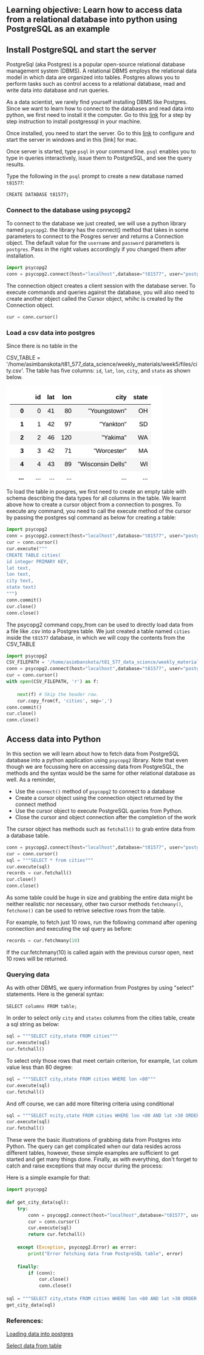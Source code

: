 ## Learning objective: Learn how to access data from a relational database into python using PostgreSQL as an example




## Install PostgreSQL  and start the server

PostgreSql (aka Postgres) is a popular open-source relational database management system (DBMS). A relational DBMS employs the relational data model in which data are organized into tables. Postgres allows you to perform tasks such as control access to a relational database, read and  write data into database and run queries. 

As a data scientist, we rarely find yourself installing DBMS like Postgres. Since we want to learn how to connect to the databases and read data into python, we first need to install it the computer. Go to this [link](https://www.2ndquadrant.com/en/blog/pginstaller-install-postgresql/) for a step by step instruction to install postgressql in your machine.

Once installed, you need to start the server. Go to this [link](https://tableplus.com/blog/2018/10/how-to-start-stop-restart-postgresql-server.html) to configure and start the server in windows and in this [link] for mac.

Once server is started, type `psql` in your command line. `psql` enables you to type in queries interactively, issue them to PostgreSQL, and see the query results.

Type the following in the `psql` prompt to create a new database named `t81577`:

```bash
CREATE DATABASE t81577;
```

### Connect to the database using psycopg2

To connect to the database we just created, we will use a python library named `psycopg2`. the library has the connect() method that takes in some parameters to connect to the Posgres server and returns a Connection object. The default value for the `username` and `password` parameters is `postgres`. Pass in the right values accordingly if you changed them after installation.

```python
import psycopg2
conn = psycopg2.connect(host="localhost",database="t81577", user="postgres", password="postgres")
```

The connection object creates a client session with the database server. To execute commands and queries against the database, you will also need to create another object called the Cursor object, whihc is created by the Connection object.

```python
cur = conn.cursor()
```

### Load a csv data into postgres


Since there is no table in the


CSV_TABLE = '/home/asimbanskota/t81_577_data_science/weekly_materials/week5/files/city.csv'. The table has five columns: `id`, `lat`, `lon`, `city`, and `state` as shown below. 


![](../files/table.png)

To load the table in posgres, we first need to create an empty table with schema describing the data types for all columns in the table. We learnt above how to create a cursor object from a connection to posgres. To execute any command, you need to call the execute method of the cursor by passing the postgres sql command as below for creating a table:

```python
import psycopg2
conn = psycopg2.connect(host="localhost",database="t81577", user="postgres", password="postgres")
cur = conn.cursor()
cur.execute("""
CREATE TABLE cities(
id integer PRIMARY KEY,
lat text,
lon text,
city text,
state text)
""")
conn.commit()
cur.close()
conn.close()
```

The psycopg2 command copy_from can be used to directly load data from a file like .csv into a Postgres table. We just created a table named `cities` inside the `t81577` database, in which we will copy the contents from the CSV_TABLE 

```python
import psycopg2
CSV_FILEPATH = '/home/asimbanskota/t81_577_data_science/weekly_materials/week5/files/city.csv'
conn = psycopg2.connect(host="localhost",database="t81577", user="postgres", password="postgres")
cur = conn.cursor()
with open(CSV_FILEPATH, 'r') as f:

    next(f) # Skip the header row.
    cur.copy_from(f, 'cities', sep=',')
conn.commit()
cur.close()
conn.close()
```


## Access data into Python

In this section we will learn about how to fetch data from PostgreSQL database into a python application using `psycopg2` library. 
Note that even though we are focussing here on accessing data from PostgreSQL, the methods and the syntax would be the same for other relational database as well. As a reminder,

- Use the `connect()` method of `psycopg2` to connect to a database
- Create a cursor object using the connection object returned by the connect method
- Use the cursor object to execute PostgreSQL queries from Python.
- Close the cursor and object connection after the completion of the work

The cursor object has methods such as `fetchall()` to grab entire data from a database table.

```python
conn = psycopg2.connect(host="localhost",database="t81577", user="postgres", password="postgres")
cur = conn.cursor()
sql = """SELECT * from cities"""
cur.execute(sql)
records = cur.fetchall()
cur.close()
conn.close()
```

As some table could be huge in size and grabbing the entire data might be neither realistic nor necessary, other two cursor methods `fetchmany()`, `fetchone()` can be used to retrive selective rows from the table. 

For example, to fetch just 10 rows, run the following command after opening connection and executing the sql query as before:

```python
records = cur.fetchmany(10)
```
If the cur.fetchmany(10) is called again with the previous cursor open, next 10 rows will be returned.

### Querying data


As with other DBMS, we query information from Postgres by using "select" statements. Here is the general syntax:

`SELECT columns FROM table;`

In order to select only `city` and `states` columns from the cities table, create a sql string as below:


```python
sql = """SELECT city,state FROM cities"""
cur.execute(sql)
cur.fetchall()
```
To select only those rows that meet certain criterion, for example, `lat` colum value less than 80 degree:

```python
sql = """SELECT city,state FROM cities WHERE lon <80"""
cur.execute(sql)
cur.fetchall()

```
And off course, we can add more filtering criteria using conditional
```python
sql = """SELECT ncity,state FROM cities WHERE lon <80 AND lat >30 ORDER BY city"""
cur.execute(sql)
cur.fetchall()
```

These were the basic illustrations of grabbing data from Postgres into Python. The query can get complicated when our data resides across different tables, however, these simple examples are sufficient to get started and get many things done. Finally, as with everything, don't forget to catch and raise exceptions that may occur during the process:

Here is a simple example for that:

```python
import psycopg2

def get_city_data(sql):
    try:
        conn = psycopg2.connect(host="localhost",database="t81577", user="postgres", password="postgres")
        cur = conn.cursor()
        cur.execute(sql)
        return cur.fetchall()

    except (Exception, psycopg2.Error) as error:
        print("Error fetching data from PostgreSQL table", error)

    finally:
        if (conn):
            cur.close()
            conn.close()
            
sql = """SELECT city,state FROM cities WHERE lon <80 AND lat >30 ORDER BY city"""
get_city_data(sql)
```


### References:

[Loading data into postgres](https://www.dataquest.io/blog/loading-data-into-postgres/)

[Select data from table](https://pynative.com/python-postgresql-select-data-from-table/)








